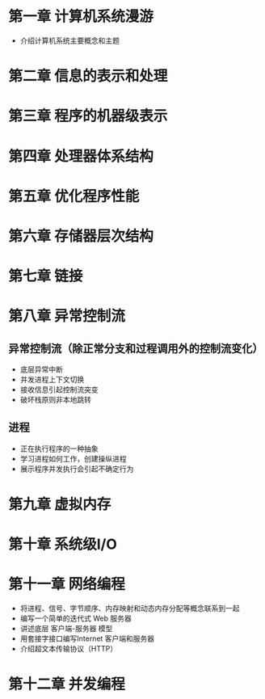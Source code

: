 # 第一章 计算机系统漫游

* 介绍计算机系统主要概念和主题

# 第二章 信息的表示和处理

# 第三章 程序的机器级表示

# 第四章 处理器体系结构

# 第五章 优化程序性能

# 第六章 存储器层次结构

# 第七章 链接

# 第八章 异常控制流

## 异常控制流（除正常分支和过程调用外的控制流变化）

* 底层异常中断
* 并发进程上下文切换
* 接收信息引起控制流突变
* 破坏栈原则非本地跳转

## 进程

* 正在执行程序的一种抽象
* 学习进程如何工作，创建操纵进程
* 展示程序并发执行会引起不确定行为

# 第九章 虚拟内存

# 第十章 系统级I/O

# 第十一章 网络编程

* 将进程、信号、字节顺序、内存映射和动态内存分配等概念联系到一起
* 编写一个简单的迭代式 Web 服务器
* 讲述底层 客户端-服务器 模型
* 用套接字接口编写Internet 客户端和服务器
* 介绍超文本传输协议（HTTP）

# 第十二章 并发编程